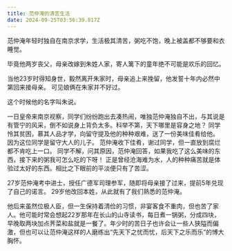 ```yaml
---
title: 范仲淹的清苦生活
date: 2024-09-25T03:56:39.817Z
---
```


范仲淹年轻时独自在南京求学，生活极其清苦，粥吃不饱，晚上被盖都不够要和衣睡觉。

毕竟他两岁丧父，母亲改嫁到朱姓人家，寄人篱下的童年绝不可能是欢乐的回忆。

当他23岁时得知身世，毅然离开朱家时，母亲追上来挽留，他发誓十年内必然中第回来接母亲。
可见娘俩在朱家并不好过。

这个时候他的名字叫朱说。

一日皇帝来南京视察，同学们纷纷跑出去凑热闹，唯独范仲淹独自不出，与其说是有管宁的风采，倒不如说身上背负太多。科举不第，天下哪里是容身之地？
同学怜其贫困，慕其人品才学，向留守提及他的种种艰难，送了一份美味佳肴给他。
因为这位同学是留守大人的儿子。
范仲淹收下佳肴，谢过同学，但一直放到腐烂都不肯吃上一口。
同学不解，问其原因，范仲淹回答，如果我吃了这么美味的东西，接下来的粥我可怎么吃的下呀！
正是曾经沧海难为水，人的种种痛苦就是体验过太好的东西。相比之下眼前的平淡便只有了苦涩。

27岁范仲淹考中进士，授任广德军司理参军，随即将母亲接了过来，提前5年兑现了自己的诺言。
29岁他改回本姓，从此就有了我们熟悉的范仲淹。

他后来虽然位极人臣，但一生保持着清俭的习惯，非宴客食不重肉，但也苦了家人。他可能时常会想起22岁那年在长山的山寺读书，每日煮一锅粥，分成四块，早晚取两块加点荠菜和盐就是一餐了。年少时的苦日子也许会让一些人狭隘而偏激，但也可以让范仲淹这样的人磨练出“先天下之忧而忧，后天下之乐而乐”的博大胸怀。